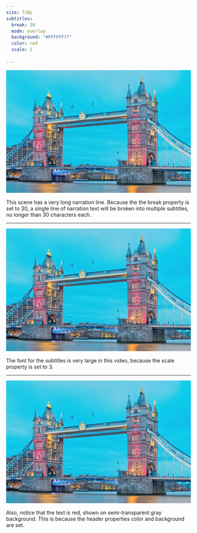 ```yaml
---
size: 720p
subtitles:
  break: 30
  mode: overlay
  background: "#FFFFFF77"
  color: red
  scale: 2

---
```


![cover](london.jpg)

This scene has a very long narration line. Because the the break property is set to 30, a single line of narration text will be broken into multiple subtitles, no longer than 30 characters each. 

---

![cover](london.jpg)

The font for the subtitles is very large in this video, because the scale property is set to 3.

---

![cover](london.jpg)

Also, notice that the text is red, shown on semi-transparent gray background. This is because the header properties color and background are set.
